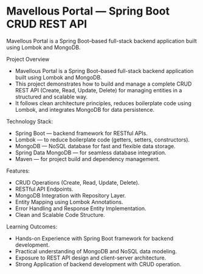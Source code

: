 # Mavellous Portal — Spring Boot CRUD REST API
Mavellous Portal is a Spring Boot–based full-stack backend application built using Lombok and MongoDB.

Project Overview

  *  Mavellous Portal is a Spring Boot–based full-stack backend application built using Lombok and MongoDB.
  *  This project demonstrates how to build and manage a complete CRUD REST API (Create, Read, Update, Delete) for managing entities in a structured and scalable way.
  *  It follows clean architecture principles, reduces boilerplate code using Lombok, and integrates MongoDB for data persistence.

Technology Stack:
  *  Spring Boot — backend framework for RESTful APIs.
  *  Lombok — to reduce boilerplate code (getters, setters, constructors).
  *  MongoDB — NoSQL database for fast and flexible data storage.
  *  Spring Data MongoDB — for seamless database integration.
  *  Maven — for project build and dependency management.

Features:

  *  CRUD Operations (Create, Read, Update, Delete).
  *  RESTful API Endpoints.
  *  MongoDB Integration with Repository Layer.
  *  Entity Mapping using Lombok Annotations.
  *  Error Handling and Response Entity Implementation.
  *  Clean and Scalable Code Structure.

Learning Outcomes:

  *  Hands-on Experience with Spring Boot framework for backend development.
  *  Practical understanding of MongoDB and NoSQL data modeling.
  *  Exposure to REST API design and client-server architecture.
  *  Strong Application of backend development with CRUD operation.
